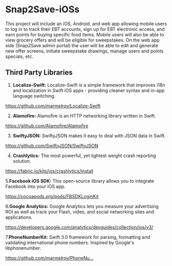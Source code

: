 # Snap2Save-iOSs
This project will include an iOS, Android, and web app allowing mobile users to log in to track their EBT accounts, sign up for EBT electronic access, and earn points for buying specific food items. Mobile users will also be able to view grocery offers and will be eligible for sweepstakes. On the web app side (Snap2Save admin portal) the user will be able to edit and generate new offer screens, initiate sweepstake drawings, manage users and points specials, etc. 

## Third Party Libraries

 1. <b>Localize-Swift:</b>
 Localize-Swift is a simple framework that improves i18n and localization in Swift iOS apps - providing cleaner syntax and in-app language switching.
 
  https://github.com/marmelroy/Localize-Swift
  
 2. <b>Alamofire:</b>
 Alamofire is an HTTP networking library written in Swift.
 
  https://github.com/Alamofire/Alamofire
  
 3. <b>SwiftyJSON:</b>
 SwiftyJSON makes it easy to deal with JSON data in Swift.
 
  https://github.com/SwiftyJSON/SwiftyJSON
  
 4. <b>Crashlytics:</b>
 The most powerful, yet lightest weight crash reporting solution.
 
  https://fabric.io/kits/ios/crashlytics/install
  
 5.<b>Facebook iOS SDK:</b>
 This open-source library allows you to integrate Facebook into your iOS app.
 
  https://cocoapods.org/pods/FBSDKLoginKit

 6.<b>Google Analytics:</b>
 Google Analytics lets you measure your advertising ROI as well as track your Flash, video, and social networking sites and applications.
 
  https://developers.google.com/analytics/devguides/collection/ios/v3/
  
  7.<b>PhoneNumberKit:</b>
 Swift 3.0 framework for parsing, formatting and validating international phone numbers. Inspired by Google's libphonenumber.
  
  https://github.com/marmelroy/PhoneNu…
